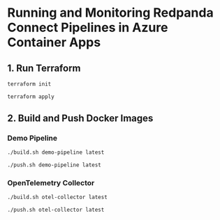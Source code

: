 # Running and Monitoring Redpanda Connect Pipelines in Azure Container Apps

## 1. Run Terraform

```bash
terraform init
```

```bash
terraform apply
```

## 2. Build and Push Docker Images

### Demo Pipeline

```bash
./build.sh demo-pipeline latest
```

```bash
./push.sh demo-pipeline latest
```

### OpenTelemetry Collector

```bash
./build.sh otel-collector latest
```

```bash
./push.sh otel-collector latest
```
